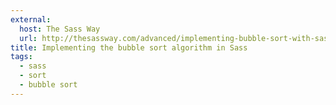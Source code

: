 ```yaml
---
external:
  host: The Sass Way
  url: http://thesassway.com/advanced/implementing-bubble-sort-with-sass
title: Implementing the bubble sort algorithm in Sass
tags:
  - sass
  - sort
  - bubble sort
---
```

